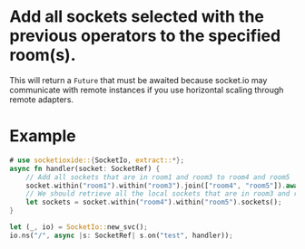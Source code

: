 # Add all sockets selected with the previous operators to the specified room(s).

This will return a `Future` that must be awaited because socket.io may communicate with remote instances
if you use horizontal scaling through remote adapters.

# Example
```rust
# use socketioxide::{SocketIo, extract::*};
async fn handler(socket: SocketRef) {
    // Add all sockets that are in room1 and room3 to room4 and room5
    socket.within("room1").within("room3").join(["room4", "room5"]).await.unwrap();
    // We should retrieve all the local sockets that are in room3 and room5
    let sockets = socket.within("room4").within("room5").sockets();
}

let (_, io) = SocketIo::new_svc();
io.ns("/", async |s: SocketRef| s.on("test", handler));
```
